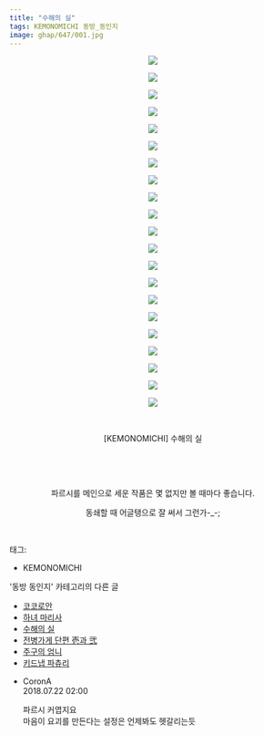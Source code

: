 ```yaml
---
title: "수해의 실"
tags: KEMONOMICHI 동방_동인지
image: ghap/647/001.jpg
---
```

<div class="article">
<p style="text-align: center; clear: none; float: none;"><img src="{{ site.nasurl }}/ghap/647/001.jpg"/></p>
<p style="text-align: center; clear: none; float: none;"><img src="{{ site.nasurl }}/ghap/647/002.jpg"/></p>
<p style="text-align: center; clear: none; float: none;"><img src="{{ site.nasurl }}/ghap/647/003.jpg"/></p>
<p style="text-align: center; clear: none; float: none;"><img src="{{ site.nasurl }}/ghap/647/004.jpg"/></p>
<p style="text-align: center; clear: none; float: none;"><img src="{{ site.nasurl }}/ghap/647/005.jpg"/></p>
<p style="text-align: center; clear: none; float: none;"><img src="{{ site.nasurl }}/ghap/647/006.jpg"/></p>
<p style="text-align: center; clear: none; float: none;"><img src="{{ site.nasurl }}/ghap/647/007.jpg"/></p>
<p style="text-align: center; clear: none; float: none;"><img src="{{ site.nasurl }}/ghap/647/008.jpg"/></p>
<p style="text-align: center; clear: none; float: none;"><img src="{{ site.nasurl }}/ghap/647/009.jpg"/></p>
<p style="text-align: center; clear: none; float: none;"><img src="{{ site.nasurl }}/ghap/647/010.jpg"/></p>
<p style="text-align: center; clear: none; float: none;"><img src="{{ site.nasurl }}/ghap/647/011.jpg"/></p>
<p style="text-align: center; clear: none; float: none;"><img src="{{ site.nasurl }}/ghap/647/012.jpg"/></p>
<p style="text-align: center; clear: none; float: none;"><img src="{{ site.nasurl }}/ghap/647/013.jpg"/></p>
<p style="text-align: center; clear: none; float: none;"><img src="{{ site.nasurl }}/ghap/647/014.jpg"/></p>
<p style="text-align: center; clear: none; float: none;"><img src="{{ site.nasurl }}/ghap/647/015.jpg"/></p>
<p style="text-align: center; clear: none; float: none;"><img src="{{ site.nasurl }}/ghap/647/016.jpg"/></p>
<p style="text-align: center; clear: none; float: none;"><img src="{{ site.nasurl }}/ghap/647/017.jpg"/></p>
<p style="text-align: center; clear: none; float: none;"><img src="{{ site.nasurl }}/ghap/647/018.jpg"/></p>
<p style="text-align: center; clear: none; float: none;"><img src="{{ site.nasurl }}/ghap/647/019.jpg"/></p>
<p style="text-align: center; clear: none; float: none;"><img src="{{ site.nasurl }}/ghap/647/020.jpg"/></p>
<p style="text-align: center; clear: none; float: none;"><img src="{{ site.nasurl }}/ghap/647/021.jpg"/></p>
<p style="text-align: center; clear: none; float: none;"><br/></p>
<p style="text-align: center; clear: none; float: none;">[KEMONOMICHI] 수해의 실</p>
<p style="text-align: center; clear: none; float: none;"><br/></p>
<p style="text-align: center; clear: none; float: none;"><br/></p>
<p style="text-align: center; clear: none; float: none;">파르시를 메인으로 세운 작품은 몇 없지만 볼 때마다 좋습니다.</p>
<p style="text-align: center; clear: none; float: none;">동쇄할 때 어글탱으로 잘 써서 그런가-_-;</p>
<p><br/></p>
</div><div class="tagTrail">
<p>태그: </p>
<ul>
<li>KEMONOMICHI</li>
</ul>
</div><div class="another">
<p>'동방 동인지' 카테고리의 다른 글</p>
<ul>
<li><a href="/2016-07-03-ghap_649">코코로안</a></li>
<li><a href="/2016-07-03-ghap_648">하녀 마리사</a></li>
<li><a href="/2016-07-03-ghap_647">수해의 실</a></li>
<li><a href="/2016-07-02-ghap_646">전병가게 단편 壱과 弐</a></li>
<li><a href="/2016-07-02-ghap_645">주구의 엄니</a></li>
<li><a href="/2016-07-02-ghap_643">키드냅 파츄리</a></li>
</ul>
</div><div class="cb_module cb_fluid">
<div class="cb_wrt cb_profile">
<div class="comment">
<ul>
<li class="cb_thumb_off" id="comment15291471">
<div class="cb_comment_area">
<div class="cb_info_area">
<div class="cb_section">
<span class="cb_nick_name">CoronA</span>
</div>
<div class="cb_section">
<span class="cb_date">2018.07.22 02:00 </span>
</div>
</div>
<div class="cb_dsc_comment">
<p class="cb_dsc">
											파르시 커엽지요<br/>
마음이 요괴를 만든다는 설정은 언제봐도 헷갈리는듯
										</p>
</div>
</div></li>
</ul>
</div>
</div><!-- commentList close -->
</div>